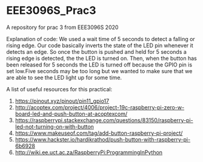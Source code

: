 # EEE3096S_Prac3
A repository for prac 3 from EEE3096S 2020

Explanation of code:
We used a wait time of 5 seconds to detect a falling or rising edge. Our code basically inverts the state of the LED pin whenever it detects an edge. So once the button is pushed and held for 5 seconds a rising edge is detected, the the LED is turned on. Then, when the button has been released for 5 seconds the LED is turned off because the GPIO pin is set low.Five seconds may be too long but we wanted to make sure that we are able to see the LED light up for some time.

A list of useful resources for this practical:
1. https://pinout.xyz/pinout/pin11_gpio17
2. http://acoptex.com/project/4006/project-19c-raspberry-pi-zero-w-board-led-and-push-button-at-acoptexcom/
3. https://raspberrypi.stackexchange.com/questions/83150/raspberry-pi-led-not-turning-on-with-button
4. https://www.makeuseof.com/tag/add-button-raspberry-pi-project/
5. https://www.hackster.io/hardikrathod/push-button-with-raspberry-pi-6b6928
6. http://wiki.ee.uct.ac.za/RaspberryPi:ProgrammingInPython
